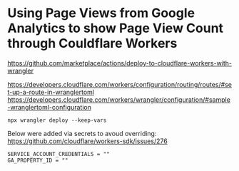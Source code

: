 # Using Page Views from Google Analytics to show Page View Count through Couldflare Workers

https://github.com/marketplace/actions/deploy-to-cloudflare-workers-with-wrangler

https://developers.cloudflare.com/workers/configuration/routing/routes/#set-up-a-route-in-wranglertoml
https://developers.cloudflare.com/workers/wrangler/configuration/#sample-wranglertoml-configuration

`npx wrangler deploy --keep-vars`

Below were added via secrets to avoud overriding: https://github.com/cloudflare/workers-sdk/issues/276
```
SERVICE_ACCOUNT_CREDENTIALS = ""
GA_PROPERTY_ID = ""
```